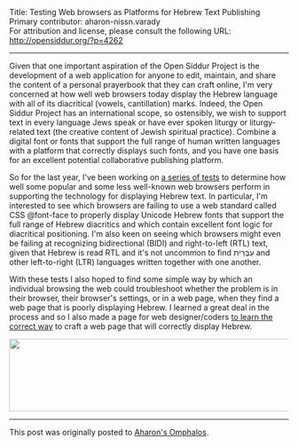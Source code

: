 <html>
<head></head>
<body>
Title: Testing Web browsers as Platforms for Hebrew Text Publishing<br />
Primary contributor: aharon-nissn.varady<br />
For attribution and license, please consult the following URL: <a href="http://opensiddur.org/?p=4262">http://opensiddur.org/?p=4262</a>
<p />
<hr />

Given that one important aspiration of the Open Siddur Project is the development of a web application for anyone to edit, maintain, and share the content of a personal prayerbook that they can craft online, I'm very concerned at how well web browsers today display the Hebrew language with all of its diacritical (vowels, cantillation) marks. Indeed, the Open Siddur Project has an international scope, so ostensibly, we wish to support text in every language Jews speak or have ever spoken liturgy or liturgy-related text (the creative content of Jewish spiritual practice). Combine a digital font or fonts that support the full range of human written languages with a platform that correctly displays such fonts, and you have one basis for an excellent potential collaborative publishing platform.

So for the last year, I've been working on <a href="http://aharon.varady.net/browser-test/">a series of tests</a> to determine how well some popular and some less well-known web browsers perform in supporting the technology for displaying Hebrew text. In particular, I'm interested to see which browsers are failing to use a web standard called CSS @font-face to properly display Unicode Hebrew fonts that support the full range of Hebrew diacritics and which contain excellent font logic for diacritical positioning. I'm also keen on seeing which browsers might even be failing at recognizing bidirectional (BIDI) and right-to-left (RTL) text, given that Hebrew is read RTL and it's not uncommon to find עִבְרִית</span> and other left-to-right (LTR) languages written together with one another.

With these tests I also hoped to find some simple way by which an individual browsing the web could troubleshoot whether the problem is in their browser, their browser's settings, or in a web page, when they find a web page that is poorly displaying Hebrew. I learned a great deal in the process and so I also made a page for web designer/coders <a href="http://aharon.varady.net/browser-test/how-to.html">to learn the correct way</a> to craft a web page that will correctly display Hebrew.

<a href="http://aharon.varady.net/browser-test/"><img src="http://aharon.varady.net/omphalos/wp-content/uploads/2012/01/banner.png" alt="" title="Web Browser Testing for Unicode Hebrew and CSS @font-face in HTML and SVG" width="932" height="131" class="aligncenter size-full wp-image-1038" /></a>

<hr />

This post was originally posted to <a href="http://aharon.varady.net/omphalos/2012/01/testing-web-browsers-as-platforms-for-hebrew-text-publishing">Aharon's Omphalos</a>.
</body>
</html>